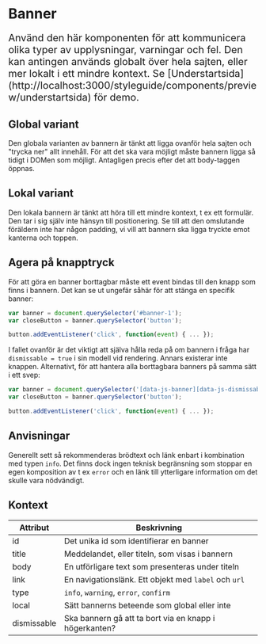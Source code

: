 # Banner

<p style="font-size: 20px;">Använd den här komponenten för att kommunicera olika typer av upplysningar, varningar och fel. Den kan antingen används globalt över hela sajten, eller mer lokalt i ett mindre kontext. Se [Understartsida](http://localhost:3000/styleguide/components/preview/understartsida) för demo.</p>

## Global variant

Den globala varianten av bannern är tänkt att ligga ovanför hela sajten och "trycka ner" allt innehåll. För att det ska vara möjligt måste bannern ligga så tidigt i DOMen som möjligt. Antagligen precis efter det att body-taggen öppnas.

## Lokal variant

Den lokala bannern är tänkt att höra till ett mindre kontext, t ex ett formulär. Den tar i sig själv inte hänsyn till positionering. Se till att den omslutande föräldern inte har någon padding, vi vill att bannern ska ligga tryckte emot kanterna och toppen.

## Agera på knapptryck

För att göra en banner borttagbar måste ett event bindas till den knapp som finns i bannern. Det kan se ut ungefär såhär för att stänga en specifik banner:

```javascript
var banner = document.querySelector('#banner-1');
var closeButton = banner.querySelector('button');

button.addEventListener('click', function(event) { ... });
```

I fallet ovanför är det viktigt att själva hålla reda på om bannern i fråga har `dismissable = true` i sin modell vid rendering. Annars existerar inte knappen. Alternativt, för att hantera alla borttagbara banners på samma sätt i ett svep:

```javascript
var banner = document.querySelector('[data-js-banner][data-js-dismissable=true]');
var closeButton = banner.querySelector('button');

button.addEventListener('click', function(event) { ... });
```

## Anvisningar

Generellt sett så rekommenderas brödtext och länk enbart i kombination med typen `info`. Det finns dock ingen teknisk begränsning som stoppar en egen komposition av t ex `error` och en länk till ytterligare information om det skulle vara nödvändigt.

## Kontext

| Attribut    | Beskrivning                                            |
| ----------- | ------------------------------------------------------ |
| id          | Det unika id som identifierar en banner                |
| title       | Meddelandet, eller titeln, som visas i bannern         |
| body        | En utförligare text som presenteras under titeln       |
| link        | En navigationslänk. Ett objekt med `label` och `url`   |
| type        | `info`, `warning`, `error`, `confirm`                  |
| local       | Sätt bannerns beteende som global eller inte           |
| dismissable | Ska bannern gå att ta bort via en knapp i högerkanten? |
